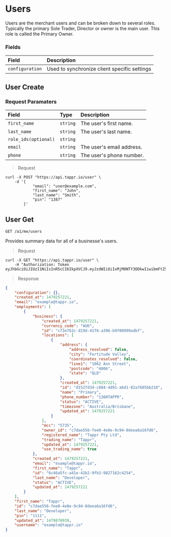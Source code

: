 
# Users

Users are the merchant users and can be broken down to several roles. Typically the primary Sole Trader, Director or owner is the main user. This role is called the Primary Owner.




### Fields

| Field           | Description                                  |
|:----------------|:---------------------------------------------|
| `configuration` | Used to synchronize client specific settings |

## User Create

### Request Paramaters

| Field           |Type             | Description                        |
|:----------------|:----------------|:-------------------------------------|
| `first_name`    |`string` | The user's first name. |
| `last_name` |`string` | The user's last name. |
| `role_ids(optional)` |`string` || The ids of the user's associated roles. |
| `email` |`string` | The user's email address. |
| `phone` |`string` | The user's phone number. |

> Request

```shell
curl -X POST "https://api.tappr.io/user" \
    -d '{
            "email": "user@example.com",
            "first_name": "John",
            "last_name": "Smith",
            "pin": "1387"
        }'
```

## User Get

`GET /a1/me/users`

Provides summary data for all of a businesse's users.

> Request

```shell
curl -X GET "https://api.tappr.io/user" \
    -H "Authorization: Token eyJhbGciOiJIUzI1NiIsInR5cCI6IkpXVCJ9.eyJzdWIiOiIxMjM0NTY3ODkwIiwibmFtZSI6IkpvaG4gRG9lIiwiYWRtaW4iOnRydWV9.TJVA95OrM7E2cBab30RMHrHDcEfxjoYZgeFONFh7HgQ"
```

> Response

```json
{
    "configuration": {},
    "created_at": 1479257221,
    "email": "example@tappr.io",
    "employments": [
        {
            "business": {
                "created_at": 1479257221,
                "currency_code": "AUD",
                "id": "cf3e762c-d19d-41f6-a396-b9f00999adbf",
                "locations": [
                    {
                        "address": {
                            "address_resolved": false,
                            "city": "Fortitude Valley",
                            "coordinates_resolved": false,
                            "line1": "1062 Ann Street",
                            "postcode": "4006",
                            "state": "QLD"
                        },
                        "created_at": 1479257221,
                        "id": "d152fd34-c884-4d91-a6d1-82a7685bb210",
                        "name": "Primary",
                        "phone_number": "1300TAPPR",
                        "status": "ACTIVE",
                        "timezone": "Australia/Brisbane",
                        "updated_at": 1479257221
                    }
                ],
                "mcc": "5735",
                "owner_id": "c7dae556-fee0-4e8e-9c94-0deea6a16fd6",
                "registered_name": "Tappr Pty Ltd",
                "trading_name": "Tappr",
                "updated_at": 1479257221,
                "use_trading_name": true
            },
            "created_at": 1479257221,
            "email": "example@tappr.io",
            "first_name": "Tappr",
            "id": "6c46a5fc-a41e-41b2-9fb3-9827162c4254",
            "last_name": "Developer",
            "status": "ACTIVE",
            "updated_at": 1479257221
        }
    ],
    "first_name": "Tappr",
    "id": "c7dae556-fee0-4e8e-9c94-0deea6a16fd6",
    "last_name": "Developer",
    "pin": "1111",
    "updated_at": 1479878939,
    "username": "example@tappr.io"
}
```
